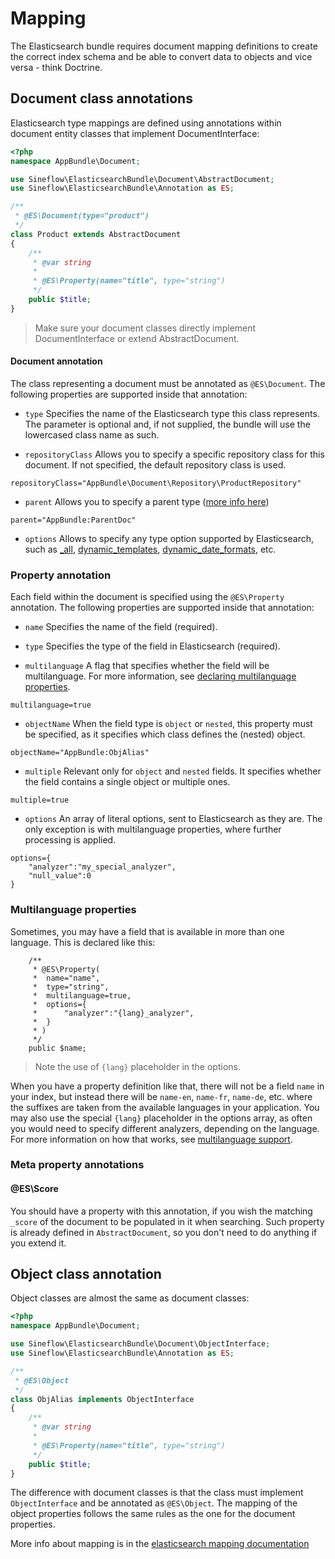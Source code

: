 # Mapping

The Elasticsearch bundle requires document mapping definitions to create the correct index schema and be able to convert data to objects and vice versa - think Doctrine. 

## Document class annotations

Elasticsearch type mappings are defined using annotations within document entity classes that implement DocumentInterface:
```php
<?php
namespace AppBundle\Document;

use Sineflow\ElasticsearchBundle\Document\AbstractDocument;
use Sineflow\ElasticsearchBundle\Annotation as ES;

/**
 * @ES\Document(type="product")
 */
class Product extends AbstractDocument
{
    /**
     * @var string
     *
     * @ES\Property(name="title", type="string")
     */
    public $title;
}
```

> Make sure your document classes directly implement DocumentInterface or extend AbstractDocument.


#### Document annotation

The class representing a document must be annotated as `@ES\Document`. The following properties are supported inside that annotation:

- `type` Specifies the name of the Elasticsearch type this class represents. The parameter is optional and, if not supplied, the bundle will use the lowercased class name as such. 

- `repositoryClass` Allows you to specify a specific repository class for this document. If not specified, the default repository class is used.
```
repositoryClass="AppBundle\Document\Repository\ProductRepository"
```

- `parent` Allows you to specify a parent type ([more info here](https://www.elastic.co/guide/en/elasticsearch/reference/current/mapping-parent-field.html))
```
parent="AppBundle:ParentDoc"
```

- `options` Allows to specify any type option supported by Elasticsearch, such as [\_all](https://www.elastic.co/guide/en/elasticsearch/reference/current/mapping-all-field.html), [dynamic_templates](https://www.elastic.co/guide/en/elasticsearch/reference/current/dynamic-templates.html), [dynamic_date_formats](https://www.elastic.co/guide/en/elasticsearch/reference/current/dynamic-field-mapping.html#date-detection), etc. 

### Property annotation

Each field within the document is specified using the `@ES\Property` annotation. The following properties are supported inside that annotation:

- `name` Specifies the name of the field (required).

- `type` Specifies the type of the field in Elasticsearch (required).

- `multilanguage` A flag that specifies whether the field will be multilanguage. For more information, see [declaring multilanguage properties](#mlproperties).
```
multilanguage=true
```

- `objectName` When the field type is `object` or `nested`, this property must be specified, as it specifies which class defines the (nested) object.
```
objectName="AppBundle:ObjAlias"
```

- `multiple` Relevant only for `object` and `nested` fields. It specifies whether the field contains a single object or multiple ones.
```
multiple=true
```

- `options` An array of literal options, sent to Elasticsearch as they are. The only exception is with multilanguage properties, where further processing is applied. 
```
options={
    "analyzer":"my_special_analyzer", 
    "null_value":0
}
```

### <a name=mlproperties></a>Multilanguage properties

Sometimes, you may have a field that is available in more than one language. This is declared like this:

```
    /**
     * @ES\Property(
     *  name="name",
     *  type="string",
     *  multilanguage=true,
     *  options={
     *      "analyzer":"{lang}_analyzer",
     *  }
     * )
     */
    public $name;
```
> Note the use of `{lang}` placeholder in the options.

When you have a property definition like that, there will not be a field `name` in your index, but instead there will be `name-en`, `name-fr`, `name-de`, etc. where the suffixes are taken from the available languages in your application. You may also use the special `{lang}` placeholder in the options array, as often you would need to specify different analyzers, depending on the language. For more information on how that works, see [multilanguage support](i18n.md).

### Meta property annotations

#### @ES\Score

You should have a property with this annotation, if you wish the matching `_score` of the document to be populated in it when searching.
Such property is already defined in `AbstractDocument`, so you don't need to do anything if you extend it.

## Object class annotation

Object classes are almost the same as document classes:

```php
<?php
namespace AppBundle\Document;

use Sineflow\ElasticsearchBundle\Document\ObjectInterface;
use Sineflow\ElasticsearchBundle\Annotation as ES;

/**
 * @ES\Object
 */
class ObjAlias implements ObjectInterface
{
    /**
     * @var string
     *
     * @ES\Property(name="title", type="string")
     */
    public $title;
}
```

The difference with document classes is that the class must implement `ObjectInterface` and be annotated as `@ES\Object`. The mapping of the object properties follows the same rules as the one for the document properties.


More info about mapping is in the [elasticsearch mapping documentation](https://www.elastic.co/guide/en/elasticsearch/reference/current/mapping.html)
